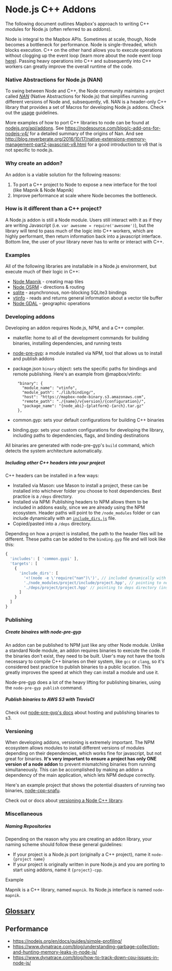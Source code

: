 # Node.js C++ Addons

The following document outlines Mapbox's approach to writing C++ modules for Node.js (often referred to as _addons_).

Node is integral to the Mapbox APIs. Sometimes at scale, though, Node becomes a bottleneck for performance. Node is single-threaded, which blocks execution. C++ on the other hand allows you to execute operations without clogging up the event loop (learn more about the node event loop [here](https://nodejs.org/en/docs/guides/event-loop-timers-and-nexttick/)). Passing heavy operations into C++ and subsequently into C++ workers can greatly improve the overall runtime of the code.

### Native Abstractions for Node.js (NAN)

To swing between Node and C++, the Node community maintains a project called [_NAN_](https://github.com/nodejs/nan) (Native Abstractions for Node.js) that simplifies running different versions of Node and, subsequently, v8. NAN is a header-only C++ library that provides a set of Macros for developing Node.js addons. Check out the [usage](https://github.com/nodejs/nan#usage) guidelines.

More examples of how to port C++ libraries to node can be found at [nodejs.org/api/addons](http://nodejs.org/api/addons.html). See https://nodesource.com/blog/c-add-ons-for-nodejs-v4/ for a detailed summary of the origins of Nan. And see http://blog.reverberate.org/2016/10/17/native-extensions-memory-management-part2-javascript-v8.html for a good introduction to v8 that is not specific to node.js.

### Why create an addon?

An addon is a viable solution for the following reasons:

1. To port a C++ project to Node to expose a new interface for the tool (like Mapnik & Node Mapnik)
1. Improve performance at scale where Node becomes the bottleneck.

### How is it different than a C++ project?

A Node.js addon is still a Node module. Users still interact with it as if they are writing Javascript (i.e. `var awesome = require('awesome')`), but the library will tend to pass much of the logic into C++ workers, which are highly performant, then return information back into a javascript interface. Bottom line, the user of your library never has to write or interact with C++.

### Examples

All of the following libraries are installable in a Node.js environment, but execute much of their logic in C++:

* [Node Mapnik](https://github.com/mapnik/node-mapnik) - creating map tiles
* [Node OSRM](https://github.com/Project-OSRM/node-osrm) - directions & routing
* [sqlite](https://github.com/mapbox/node-sqlite3) - asynchronous, non-blocking SQLite3 bindings
* [vtinfo](https://github.com/mapbox/vtinfo) - reads and returns general information about a vector tile buffer
* [Node GDAL](https://github.com/naturalatlas/node-gdal) - geographic operations

### Developing addons

Developing an addon requires Node.js, NPM, and a C++ compiler.

* makefile: home to all of the development commands for building binaries, installing dependencies, and running tests

* [node-pre-gyp](https://github.com/mapbox/node-pre-gyp): a module installed via NPM, tool that allows us to install and publish addons

* package.json `binary` object: sets the specific paths for bindings and remote publishing. Here's an example from @mapbox/vtinfo:

        "binary": {
          "module_name": "vtinfo",
          "module_path": "./lib/binding/",
          "host": "https://mapbox-node-binary.s3.amazonaws.com",
          "remote_path": "./{name}/v{version}/{configuration}/",
          "package_name": "{node_abi}-{platform}-{arch}.tar.gz"
        },

* common.gyp: sets your default configurations for building C++ binaries

* binding.gyp: sets your custom configurations for developing the library, including paths to dependencies, flags, and binding destinations       

All binaries are generated with node-pre-gyp's `build` command, which detects the system architecture automatically.

##### Including other C++ headers into your project

C++ headers can be installed in a few ways:

* Installed via Mason: use Mason to install a project, these can be installed into whichever folder you choose to host dependencies. Best practice is a `/deps` directory.
* Installed via NPM: Publishing headers to NPM allows them to be included in addons easily, since we are already using the NPM ecosystem. Header paths will point to the `/node_modules` folder or can include dynamically with an [`include_dirs.js`](https://github.com/mapbox/protozero/blob/master/include_dirs.js) file.
* Copied/pasted into a `/deps` directory.

Depending on how a project is installed, the path to the header files will be different. These paths can be added to the `binding.gyp` file and will look like this:

```javascript
{
  'includes': [ 'common.gypi' ],
  'targets': [
    {
      'include_dirs': [
        '<!(node -e \'require("nan")\')', // included dynamically with an include_dirs.js file
        './node_modules/project/include/project.hpp', // pointing to node_modules directory
        './deps/project/project.hpp' // pointing to deps directory (installed manually or with mason)
      ]
    }
  ]
}
```

### Publishing

##### Create binaires with node-pre-gyp

An addon can be published to NPM just like any other Node module. Unlike a standard Node module, an addon requires binaries to execute the code. If the binaries don't exist, they need to be built. User's may not have the tools necessary to compile C++ binaries on their system, like `gcc` or `clang`, so it's considered best practice to publish binaries to a public location. This greatly improves the speed at which they can install a module and use it. 

Node-pre-gyp does a lot of the heavy lifting for publishing binaries, using the `node-pre-gyp publish` command.

##### Publish binaries to AWS S3 with TravisCI

Check out [node-pre-gyp's docs](https://github.com/mapbox/node-pre-gyp#s3-hosting) about hosting and publishing binaries to s3.

### Versioning

When developing addons, versioning is extremely important. The NPM ecosystem allows modules to install different versions of modules depending on their dependencies, which works fine for javascript, but not great for binaries. **It's very important to ensure a project has only ONE version of a node addon** to prevent mismatching binaries from running simultaneously. This can be accomplished by making an addon a dependency of the main application, which lets NPM dedupe correctly.

Here's an example project that shows the potential disasters of running two binaries, [node-cpp-snafu](https://github.com/mapbox/versioning-node-snafu).

Check out or docs about [versioning a Node C++ library](https://github.com/mapbox/versioning-node-cpp).

### Miscellaneous

##### Naming Repositories

Depending on the reason why you are creating an addon library, your naming scheme should follow these general guidelines:

* If your project is a Node.js port (originally a C++ project), name it `node-{project name}`
* If your project is originally written in pure Node.js and you are porting to start using addons, name it `{project}-cpp`.

Example

Mapnik is a C++ library, named `mapnik`. Its Node.js interface is named `node-mapnik`.

## [Glossary](https://github.com/mapbox/cpp/blob/master/glossary.md#nodejs--c)

## Performance

 - https://nodejs.org/en/docs/guides/simple-profiling/
 - https://www.dynatrace.com/blog/understanding-garbage-collection-and-hunting-memory-leaks-in-node-js/
 - https://www.dynatrace.com/blog/how-to-track-down-cpu-issues-in-node-js/
